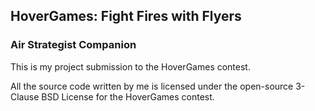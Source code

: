 ## HoverGames: Fight Fires with Flyers

### Air Strategist Companion

This is my project submission to the HoverGames contest.

All the source code written by me is licensed under the open-source 3-Clause BSD License for the HoverGames contest.